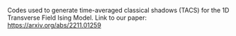 Codes used to generate time-averaged classical shadows (TACS) for the 1D Transverse Field Ising Model. Link to our paper: https://arxiv.org/abs/2211.01259
